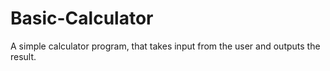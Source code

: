 # Basic-Calculator
A simple calculator program, that takes input from the user and outputs the result.

